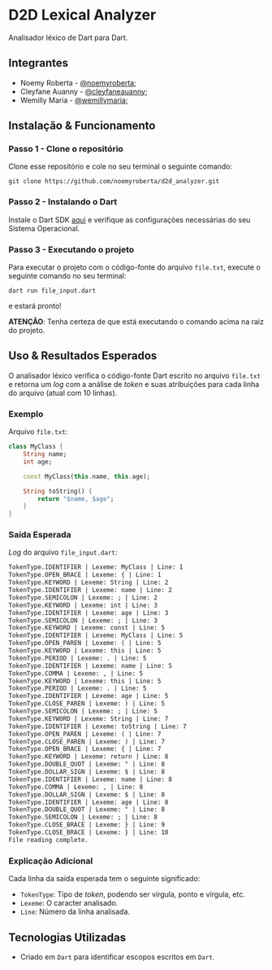 # D2D Lexical Analyzer

Analisador léxico de Dart para Dart.

## Integrantes

- Noemy Roberta - [@noemyroberta](https://github.com/noemyroberta/);
- Cleyfane Auanny - [@cleyfaneauanny](https://github.com/cleyfaneauanny);
- Wemilly Maria - [@wemillymaria](https://github.com/wemillymaria/);

## Instalação & Funcionamento

### Passo 1 - Clone o repositório

Clone esse repositório e cole no seu terminal o seguinte comando:

``
git clone https://github.com/noemyroberta/d2d_analyzer.git
``

### Passo 2 - Instalando o Dart

Instale o Dart SDK [aqui](https://dart.dev/get-dart/archive) e verifique as configurações necessárias do seu Sistema Operacional.

### Passo 3 - Executando o projeto

Para executar o projeto com o código-fonte do arquivo `file.txt`, execute o seguinte comando no seu terminal:

``
dart run file_input.dart
``

e estará pronto!

**ATENÇÃO**: Tenha certeza de que está executando o comando acima na raiz do projeto.

## Uso & Resultados Esperados

O analisador léxico verifica o código-fonte Dart escrito no arquivo `file.txt` e retorna um _log_ com a análise de _token_ e suas atribuições para cada linha do arquivo (atual com 10 linhas).

### Exemplo

Arquivo `file.txt`:

```dart
class MyClass {
    String name;
    int age;

    const MyClass(this.name, this.age);

    String toString() {
        return "$name, $age";
    }
}
```

### Saída Esperada

_Log_ do arquivo `file_input.dart`:

```txt
TokenType.IDENTIFIER | Lexeme: MyClass | Line: 1
TokenType.OPEN_BRACE | Lexeme: { | Line: 1
TokenType.KEYWORD | Lexeme: String | Line: 2
TokenType.IDENTIFIER | Lexeme: name | Line: 2
TokenType.SEMICOLON | Lexeme: ; | Line: 2
TokenType.KEYWORD | Lexeme: int | Line: 3
TokenType.IDENTIFIER | Lexeme: age | Line: 3
TokenType.SEMICOLON | Lexeme: ; | Line: 3
TokenType.KEYWORD | Lexeme: const | Line: 5
TokenType.IDENTIFIER | Lexeme: MyClass | Line: 5
TokenType.OPEN_PAREN | Lexeme: ( | Line: 5
TokenType.KEYWORD | Lexeme: this | Line: 5
TokenType.PERIOD | Lexeme: . | Line: 5
TokenType.IDENTIFIER | Lexeme: name | Line: 5
TokenType.COMMA | Lexeme: , | Line: 5
TokenType.KEYWORD | Lexeme: this | Line: 5
TokenType.PERIOD | Lexeme: . | Line: 5
TokenType.IDENTIFIER | Lexeme: age | Line: 5
TokenType.CLOSE_PAREN | Lexeme: ) | Line: 5
TokenType.SEMICOLON | Lexeme: ; | Line: 5
TokenType.KEYWORD | Lexeme: String | Line: 7
TokenType.IDENTIFIER | Lexeme: toString | Line: 7
TokenType.OPEN_PAREN | Lexeme: ( | Line: 7
TokenType.CLOSE_PAREN | Lexeme: ) | Line: 7
TokenType.OPEN_BRACE | Lexeme: { | Line: 7
TokenType.KEYWORD | Lexeme: return | Line: 8
TokenType.DOUBLE_QUOT | Lexeme: " | Line: 8
TokenType.DOLLAR_SIGN | Lexeme: $ | Line: 8
TokenType.IDENTIFIER | Lexeme: name | Line: 8
TokenType.COMMA | Lexeme: , | Line: 8
TokenType.DOLLAR_SIGN | Lexeme: $ | Line: 8
TokenType.IDENTIFIER | Lexeme: age | Line: 8
TokenType.DOUBLE_QUOT | Lexeme: " | Line: 8
TokenType.SEMICOLON | Lexeme: ; | Line: 8
TokenType.CLOSE_BRACE | Lexeme: } | Line: 9
TokenType.CLOSE_BRACE | Lexeme: } | Line: 10
File reading complete.
```

### Explicação Adicional

Cada linha da saída esperada tem o seguinte significado:

- `TokenType`: Tipo de _token_, podendo ser vírgula, ponto e vírgula, etc.
- `Lexeme`: O caracter analisado.
- `Line`: Número da linha analisada.

## Tecnologias Utilizadas

- Criado em `Dart` para identificar escopos escritos em `Dart`.
